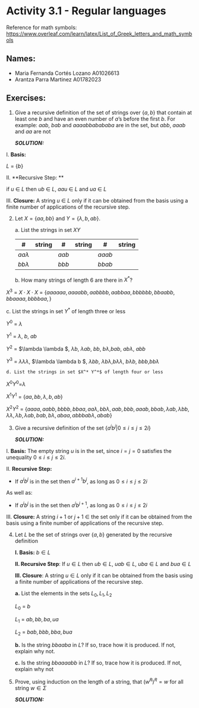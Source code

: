 # Activity 3.1 - Regular languages

Reference for math symbols:
https://www.overleaf.com/learn/latex/List_of_Greek_letters_and_math_symbols

## Names:
- Maria Fernanda Cortés Lozano A01026613
- Arantza Parra Martinez A01782023


## Exercises:

1. Give a recursive definition of the set of strings over $\{a, b\}$ that
    contain at least one $b$ and have an even number of $a$’s before the
    first $b$.
    For example: $aab$, $bab$ and $aaaabbabababa$ are in the set, but $abb$, $aaab$ and $aa$ are not

    _**SOLUTION:**_

I. **Basis:**

$L$ $=$ $\{b\}$ 

II. **Recursive Step: **

if $u$ $\in$ $L$ then $ub$ $\in$ $L$, $aau$ $\in$ $L$ and $ua$ $\in$ $L$



III. **Closure:** A string $u$ $\in$ $L$  only if it can be obtained from the basis using a finite number of applications of the recursive step.




2. Let $X = \{aa, bb\}$ and $Y = \{\lambda, b, ab\}$.

    a. List the strings in set $XY$

    #|string|#|string|#|string
    -|-|-|-|-|-
    $aa\lambda$ ||$aab$||$aaab$|
    $bb\lambda$ ||$bbb$||$bbab$|


    b. How many strings of length 6 are there in $X^*$?

$X^3$ $=$ $X \cdot X \cdot X$ $=$ $\{aaaaaa, aaaabb, aabbbb, aabbaa, bbbbbb, bbaabb, bbaaaa, bbbbaa, \}$



c. List the strings in set $Y^*$ of length three or less


$Y^0$ = $\lambda$

$Y^1$ = $\lambda$, $b$, $ab$

$Y^2$ = $\lambda \lambda $, $\lambda b$, $\lambda ab$, $bb$, $b \lambda$,$bab$, $ab\lambda$, $abb$

$Y^3$ = $\lambda \lambda \lambda$, $\lambda \lambda b $, $\lambda bb$, $\lambda b \lambda$,$b \lambda \lambda$, $b  \lambda b,$ $bbb$,$bb \lambda$ 


    d. List the strings in set $X^* Y^*$ of length four or less

$X^0 Y^0$=$\lambda$

$X^1 Y^1$ = $\{aa, bb, \lambda, b, ab\}$

$X^2 Y^2$ = $\{aaaa, aabb, bbbb, bbaa, aa\lambda, bb\lambda, aab, bbb, aaab, bbab, \lambda ab, \lambda bb, \lambda \lambda, \lambda b, \lambda ab, bab, b \lambda, abaa, abbb ab \lambda, abab \}$


3. Give a recursive definition of the set $\{ a^ib^j | 0 ≤ i ≤ j ≤ 2i\}$

    _**SOLUTION:**_

I. **Basis:**
The empty string $u$ is in the set, since $i = j = 0$ satisfies the unequality $0 ≤ i ≤ j ≤ 2i$.

II. **Recursive Step:** 
- If $a^ib^j$ is in the set then $a^{i+1} b^j$, as long as $0 ≤ i ≤ j ≤ 2i$

As well as:
- If $a^ib^j$ is in the set then $a^i b^{j+1}$, as long as $0 ≤ i ≤ j ≤ 2i$

III. **Closure:** A string $i+1$ or $j+1$ $\in$ the set only if it can be obtained from the basis using a finite number of applications of the recursive step.


4. Let $L$ be the set of strings over $\{a, b\}$ generated by the recursive
   definition

    **I. Basis:** $b \in L$

    **II. Recursive Step**: If $u \in L$ then $ub \in L$, $uab \in L$, $uba \in
    L$ and $bua \in L$

    **III. Closure**: A string $u \in L$ only if it can be obtained from the
    basis using a finite number of applications of the recursive step.

    **a.** List the elements in the sets $L_0, L_1, L_2$

    $L_0$ $=$ $b$

    $L_1$ $=$ $ab, bb, ba, ua$

    $L_2$ $=$ $bab,bbb,bba, bua$

    **b.** Is the string $bbaaba$ in $L$? If so, trace how it is produced.
    If not, explain why not.


    **c.** Is the string $bbaaaabb$ in $L$? If so, trace how it is produced.
    If not, explain why not


5. Prove, using induction on the length of a string, that $(w^R)^R = w$ for all
   string $w \in \Sigma$

    _**SOLUTION:**_
